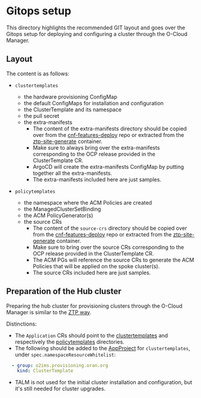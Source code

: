 # Gitops setup

This directory highlights the recommended GIT layout and goes over the Gitops setup for deploying and configuring a cluster through the O-Cloud Manager.

## Layout

The content is as follows:
* `clustertemplates`
    * the hardware provisioning ConfigMap
    * the default ConfigMaps for installation and configuration
    * the ClusterTemplate and its namespace
    * the pull secret
    * the extra-manifests
        * The content of the extra-manifests directory should be copied over from the [cnf-features-deploy](https://github.com/openshift-kni/cnf-features-deploy/tree/master/ztp/source-crs/extra-manifest) repo or extracted from the [ztp-site-generate](https://catalog.redhat.com/software/containers/openshift4/ztp-site-generate-rhel8/6154c29fd2c7f84a4d2edca1) container.
        * Make sure to always bring over the extra-manifests corresponding to the OCP release provided in the ClusterTemplate CR.
        * ArgoCD will create the extra-manifests ConfigMap by putting together all the extra-manifests.
        * The extra-manifests included here are just samples.

* `policytemplates`
    * the namespace where the ACM Policies are created
    * the ManagedClusterSetBinding
    * the ACM PolicyGenerator(s)
    * the source CRs
        * The content of the `source-crs` directory should be copied over from the [cnf-features-deploy](https://github.com/openshift-kni/cnf-features-deploy/tree/master/ztp/source-crs/) repo or extracted from the [ztp-site-generate](https://catalog.redhat.com/software/containers/openshift4/ztp-site-generate-rhel8/6154c29fd2c7f84a4d2edca1) container.
        * Make sure to bring over the source CRs corresponding to the OCP release provided in the ClusterTemplate CR.
        * The ACM PGs will reference the source CRs to generate the ACM Policies that will be applied on the spoke cluster(s).
        * The source CRs included here are just samples.

## Preparation of the Hub cluster

Preparing the hub cluster for provisioning clusters through the O-Cloud Manager is similar to the [ZTP way](https://github.com/openshift-kni/cnf-features-deploy/tree/master/ztp/gitops-subscriptions/argocd#preparation-of-hub-cluster-for-ztp).

Distinctions:
* The `Application` CRs should point to the [clustertemplates](./clustertemplates/) and respectively the [policytemplates](./policytemplates/) directories.
* The following should be added to the [AppProject](https://github.com/openshift-kni/cnf-features-deploy/blob/master/ztp/gitops-subscriptions/argocd/deployment/app-project.yaml) for `clustertemplates`, under `spec.namespaceResourceWhitelist`:
```yaml
  - group: o2ims.provisioning.oran.org
    kind: ClusterTemplate
```
* TALM is not used for the initial cluster installation and configuration, but it's still needed for cluster upgrades.
